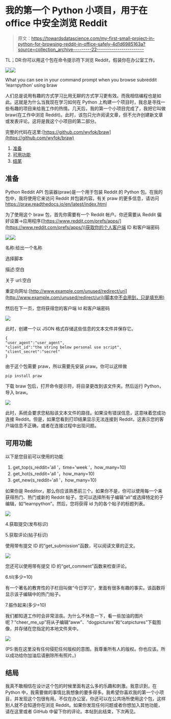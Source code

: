 # 我的第一个 Python 小项目，用于在 office 中安全浏览 Reddit

> 原文：<https://towardsdatascience.com/my-first-small-project-in-python-for-browsing-reddit-in-office-safely-4d1d6985163a?source=collection_archive---------22----------------------->

TL；DR:你可以用这个包在命令提示符下浏览 Reddit，假装你在办公室工作。

![](img/de8e3f7a3a5a4ac0b80795dc2d351cc9.png)![](img/d3d73b358996878a07257c0f3343d503.png)

What you can see in your command prompt when you browse subreddit ‘learnpython’ using braw

人们总是说用有趣的方式学习比用无聊的方式学习更有效。而我相信编程也是如此。这就是为什么当我现在学习如何在 Python 上构建一个项目时，我总是寻找一些有趣的项目来给我工作的热情。几天后，我的第一个小项目完成了，我把它叫做 braw(在工作中浏览 Reddit)。此时，该包只允许阅读文章，但不允许创建新文章或发表评论。这将是我这个小项目的第二部分。

完整的代码在这里:[https://github.com/wyfok/braw](https://github.com/wyfok/braw)

1.  [准备](#e925)
2.  [可用功能](#c003)
3.  [结尾](#614a)

## 准备

Python Reddit API 包装器(praw)是一个用于包装 Reddit 的 Python 包。在我的包中，我将使用它来访问 Reddit 并包装内容。有关 praw 的更多信息，请访问 https://praw.readthedocs.io/en/latest/index.html

为了使用这个 braw 包，首先你需要有一个 Reddit 帐户。你还需要从 Reddit 偏好设置->应用程序([https://www.reddit.com/prefs/apps/](https://www.reddit.com/prefs/apps/))获取你的个人客户端 ID 和客户端密码

![](img/ea14cdacc0df651acbbace0adabd519e.png)![](img/53237278d084d145453abae502222be5.png)

名称:给出一个名称

选择脚本

描述:空白

关于 url:空白

重定向网址:[http://www.example.com/unused/redirect/uri](http://www.example.com/unused/redirect/uri)(脚本中不会用到，只是填充用)

然后在下一页，您将获得您的客户端 Id 和客户端密码

![](img/43f5675c8148c1a2b5a6aab7b7e97057.png)

此时，创建一个以 JSON 格式存储这些信息的文本文件并保存它。

```
{
"user_agent":"user_agent",
"client_id":"the string below personal use script",
"client_secret":"secret"
}
```

由于这个包需要 praw，所以需要先安装 praw。你可以这样做

```
pip install praw
```

下载 braw 包后，打开命令提示符，将目录更改到该文件夹。然后运行 Python，导入 braw。

![](img/15c622ab7531d1c4e3d03b4016d15f96.png)

此时，系统会要求您粘贴该文本文件的路径。如果没有错误信息，这意味着您成功连接 Reddit。但是，如果您看到打印结果显示无法连接到 Reddit，这表示您的客户端信息不正确，或者在连接过程中出现问题。

## 可用功能

以下是您目前可以使用的功能

1.  get_top(s_reddit='all '，time='week '，how_many=10)
2.  get_hot(s_reddit='all '，how_many=10)
3.  get_new(s_reddit='all '，how_many=10)

如果你是 Redditor，那么你应该熟悉前三个。如果你不是，你可以使用每一个来获得热门、热门或新的 Reddit 帖子。您可以选择所有子编辑“all”或选择特定的子编辑，如“learnpython”。然后，您将获得 id 为的各个帖子的标题列表。

![](img/f30a83fd33c7e2c698b052d578635701.png)

4.获取提交(发布标识)

5.获取评论(帖子标识)

使用带有提交 ID 的“get_submission”函数，可以阅读文章的正文。

![](img/10e0f90f81da19522c8b01e580a985a8.png)

您还可以使用带有提交 ID 的“get_comment”函数来检查评论。

6.til(多少=10)

有一个著名的教育性的子栏目叫做“今日学习”，里面有很多有趣的事实。该函数将显示该子编辑中的热门帖子。

7.振作起来(多少=10)

我们都知道工作时会非常沮丧。为什么不休息一下，看一些加油的图片呢？“cheer_me_up”将从子编辑“aww”、“dogpictures”和“catpictures”下载图像，并存储在您指定的本地文件夹中。

![](img/881c521c5c4ed4210cf87f6b9414e978.png)

(PS:我在这里没有任何侵犯任何版权的意图。我尊重所有人的版权。你也应该。所以成功给你加油后请删除所有照片。)

## 结局

我真不敢相信在设计这个包的时候里面有这么多的乐趣和刺激。我意识到，在 Python 中，我需要做的事情比我想象的要多得多。我希望你喜欢我的第一个小项目，并发现这个包很有用。不仅在办公室，你还可以在公共场所使用这个包，这样别人就不会知道你在浏览 Reddit。如果你发现任何问题或者你想加入其他功能，请在这里或者 GitHub 中留下你的评论。本帖到此结束，下次再见。